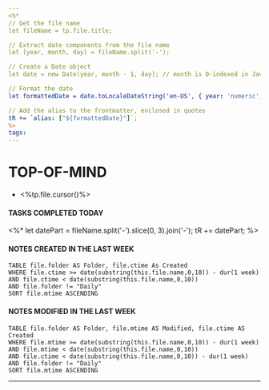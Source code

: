 ```yaml
---
<%*
// Get the file name
let fileName = tp.file.title;

// Extract date components from the file name
let [year, month, day] = fileName.split('-');

// Create a Date object
let date = new Date(year, month - 1, day); // month is 0-indexed in JavaScript

// Format the date
let formattedDate = date.toLocaleDateString('en-US', { year: 'numeric', month: 'short', day: 'numeric', weekday: 'long' });

// Add the alias to the frontmatter, enclosed in quotes
tR += `alias: ["${formattedDate}"]`;
%>
tags: 
---
```



# TOP-OF-MIND
- <%tp.file.cursor()%> 

#### TASKS COMPLETED TODAY
<%* 
let datePart = fileName.split('-').slice(0, 3).join('-'); 
tR += datePart;
%>

#### NOTES CREATED IN THE LAST WEEK
``` dataview
TABLE file.folder AS Folder, file.ctime As Created
WHERE file.ctime >= date(substring(this.file.name,0,10)) - dur(1 week) 
AND file.ctime < date(substring(this.file.name,0,10)) 
AND file.folder != "Daily"
SORT file.mtime ASCENDING
```

#### NOTES MODIFIED IN THE LAST WEEK
``` dataview
TABLE file.folder AS Folder, file.mtime AS Modified, file.ctime AS Created
WHERE file.mtime >= date(substring(this.file.name,0,10)) - dur(1 week)
AND file.mtime < date(substring(this.file.name,0,10))
AND file.ctime < date(substring(this.file.name,0,10)) - dur(1 week)
AND file.folder != "Daily"
SORT file.mtime ASCENDING
```
---
